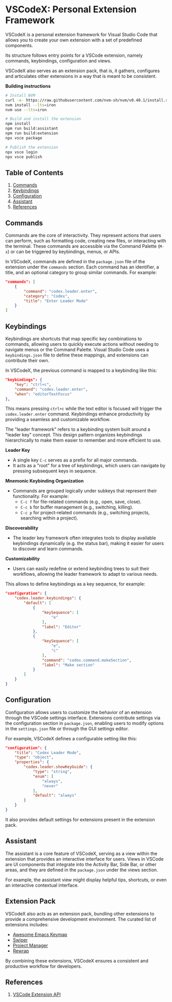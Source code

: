 # VSCodeX: Personal Extension Framework

VSCodeX is a personal extension framework for Visual Studio Code that allows you
to create your own extension with a set of predefined components.

Its structure follows entry points for a VSCode extension, namely commands,
keybindings, configuration and views.

VSCodeX also serves as an extension pack, that is, it gathers, configures and
articulates other extensions in a way that is meant to be consistent.

**Building instructions**

```sh
# Install NVM
curl -o- https://raw.githubusercontent.com/nvm-sh/nvm/v0.40.1/install.sh | bash
nvm install --lts=iron
nvm use --lts=iron

# Build and install the extension
npm install
npm run build:assistant
npm run build:extension
npx vsce package

# Publish the extension
npx vsce login
npx vsce publish
```

## Table of Contents

1. [Commands](#commands)
2. [Keybindings](#keybindings)
3. [Configuration](#configuration)
4. [Assistant](#assistant)
5. [References](#references)

## Commands

Commands are the core of interactivity. They represent actions that users can
perform, such as formatting code, creating new files, or interacting with the
terminal. These commands are accessible via the Command Palette (`M-x`) or can
be triggered by keybindings, menus, or APIs.

In VSCodeX, commands are defined in the `package.json` file of the extension
under the `commands` section. Each command has an identifier, a title, and an
optional category to group similar commands. For example:

```json
"commands": [
    {
        "command": "codex.leader.enter",
        "category": "Codex",
        "title": "Enter Leader Mode"
    }
]
```

## Keybindings

Keybindings are shortcuts that map specific key combinations to commands,
allowing users to quickly execute actions without needing to navigate menus or
the Command Palette. Visual Studio Code uses a `keybindings.json` file to
define these mappings, and extensions can contribute their own.

In VSCodeX, the previous command is mapped to a keybinding like this:

```json
"keybindings": {
    "key": "ctrl+c",
    "command": "codex.leader.enter",
    "when": "editorTextFocus"
},
```

This means pressing `ctrl+c` while the text editor is focused will trigger the
`codex.leader.enter` command. Keybindings enhance productivity by providing a
seamless and customizable workflow.

The "leader framework" refers to a keybinding system built around a "leader key"
concept. This design pattern organizes keybindings hierarchically to make them
easier to remember and more efficient to use.

**Leader Key**

- A single key `C-c` serves as a prefix for all major commands.
- It acts as a "root" for a tree of keybindings, which users can navigate by
  pressing subsequent keys in sequence.

**Mnemonic Keybinding Organization**

- Commands are grouped logically under subkeys that represent their
  functionality. For example:
    - `C-c f` for file-related commands (e.g., open, save, close).
    - `C-c b` for buffer management (e.g., switching, killing).
    - `C-c p` for project-related commands (e.g., switching projects, searching
      within a project).

**Discoverability**

- The leader key framework often integrates tools to display available
  keybindings dynamically (e.g. the status bar), making it easier for users to
  discover and learn commands.

**Customizability**

- Users can easily redefine or extend keybinding trees to suit their workflows,
  allowing the leader framework to adapt to various needs.

This allows to define keybindings as a key sequence, for example:

```json
"configuration": {
    "codex.leader.keybindings": {
        "default": [
            {
                "keySequence": [
                    "e"
                ],
                "label": "Editor"
            },
            {
                "keySequence": [
                    "e",
                    "c"
                ],
                "command": "codex.command.makeSection",
                "label": "Make section"
            }
        ]
    }
}
```

## Configuration

Configuration allows users to customize the behavior of an extension through the
VSCode settings interface. Extensions contribute settings via the configuration
section in `package.json`, enabling users to modify options in the
`settings.json` file or through the GUI settings editor.

For example, VSCodeX defines a configurable setting like this:

```json
"configuration": {
    "title": "Codex Leader Mode",
    "type": "object",
    "properties": {
        "codex.leader.showKeyGuide": {
            "type": "string",
            "enum": [
                "always",
                "never"
            ],
            "default": "always"
        }
    }
}
```

It also provides default settings for extensions present in the extension pack.

## Assistant

The assistant is a core feature of VSCodeX, serving as a view within the
extension that provides an interactive interface for users. Views in VSCode are
UI components that integrate into the Activity Bar, Side Bar, or other areas,
and they are defined in the `package.json` under the views section.

For example, the assistant view might display helpful tips, shortcuts, or even
an interactive contextual interface.

## Extension Pack

VSCodeX also acts as an extension pack, bundling other extensions to provide a
comprehensive development environment. The curated list of extensions includes:

- [Awesome Emacs Keymap](https://marketplace.visualstudio.com/items?itemName=tuttieee.emacs-mcx)
- [Swiper](https://marketplace.visualstudio.com/items?itemName=wenhoujx.swiper)
- [Project Manager](https://marketplace.visualstudio.com/items?itemName=alefragnani.project-manager)
- [Rewrap](https://marketplace.visualstudio.com/items?itemName=dnut.rewrap-revived)

By combining these extensions, VSCodeX ensures a consistent and productive
workflow for developers.

## References

1. [VSCode Extension API](https://code.visualstudio.com/api)
